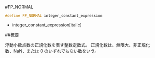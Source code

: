 #FP_NORMAL
```cpp
#define FP_NORMAL integer_constant_expression
```
* integer_constant_expression[italic]

##概要

浮動小数点数の正規化数を表す整数定数式。
正規化数は、無限大、非正規化数、NaN、または 0 のいずれでもない数をいう。

